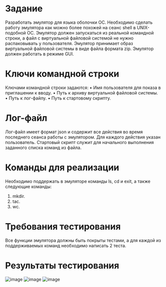 # Задание

Разработать эмулятор для языка оболочки ОС. Необходимо сделать работу
эмулятора как можно более похожей на сеанс shell в UNIX-подобной ОС.
Эмулятор должен запускаться из реальной командной строки, а файл с
виртуальной файловой системой не нужно распаковывать у пользователя.
Эмулятор принимает образ виртуальной файловой системы в виде файла формата
zip. Эмулятор должен работать в режиме GUI.
# Ключи командной строки
Ключами командной строки задаются:
• Имя пользователя для показа в приглашении к вводу.
• Путь к архиву виртуальной файловой системы.
• Путь к лог-файлу.
• Путь к стартовому скрипту.

# Лог-файл
Лог-файл имеет формат json и содержит все действия во время последнего
сеанса работы с эмулятором. Для каждого действия указан пользователь.
Стартовый скрипт служит для начального выполнения заданного списка
команд из файла.

# Команды для реализации
Необходимо поддержать в эмуляторе команды ls, cd и exit, а также
следующие команды:
1. mkdir.
2. tac.
3. wc.
# Требования тестирования
Все функции эмулятора должны быть покрыты тестами, а для каждой из
поддерживаемых команд необходимо написать 2 теста.

# Результаты тестирования
![image](https://github.com/user-attachments/assets/72a7def7-7801-47ee-88b4-f7b617a87444)
![image](https://github.com/user-attachments/assets/f2440b85-7c42-44b8-bbf9-403330ffc540)
![image](https://github.com/user-attachments/assets/ae4f9b03-bb02-4ecb-ae2e-0f9b94612710)

